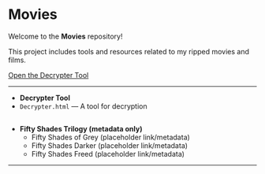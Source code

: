 # Movies

Welcome to the **Movies** repository!  

This project includes tools and resources related to my ripped movies and films.  

[Open the Decrypter Tool](https://github.com/rdrdude/Movies/blob/main/Decrypter.html)

---

- **Decrypter Tool**
- `Decrypter.html` — A tool for decryption
##

- **Fifty Shades Trilogy (metadata only)**
  - Fifty Shades of Grey (placeholder link/metadata)
  - Fifty Shades Darker (placeholder link/metadata)
  - Fifty Shades Freed (placeholder link/metadata)


---

